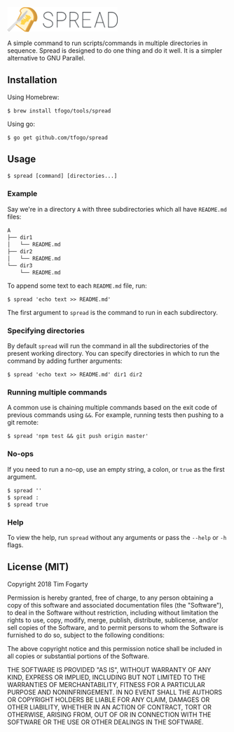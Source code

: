 <img src="spread-logo-text.svg" width="50%" >

A simple command to run scripts/commands in multiple directories in sequence. Spread is designed to do one thing and do it well. It is a simpler alternative to GNU Parallel.


## Installation

Using Homebrew:

```
$ brew install tfogo/tools/spread
```

Using go:

```
$ go get github.com/tfogo/spread
```


## Usage

```
$ spread [command] [directories...]
```


### Example

Say we're in a directory `A` with three subdirectories which all have `README.md` files:

```
A
├── dir1
│   └── README.md
├── dir2
│   └── README.md
└── dir3
    └── README.md
```

To append some text to each `README.md` file, run:

```
$ spread 'echo text >> README.md'
```

The first argument to `spread` is the command to run in each subdirectory.


### Specifying directories

By default `spread` will run the command in all the subdirectories of the present working directory. You can specify directories in which to run the command by adding further arguments:

```
$ spread 'echo text >> README.md' dir1 dir2
```


### Running multiple commands

A common use is chaining  multiple commands based on the exit code of previous commands using `&&`. For example, running tests then pushing to a git remote:

```
$ spread 'npm test && git push origin master'
```


### No-ops

If you need to run a no-op, use an empty string, a colon, or `true` as the first argument.

```
$ spread ''
$ spread :
$ spread true
```


### Help

To view the help, run `spread` without any arguments or pass the `--help` or `-h` flags.


## License (MIT)

Copyright 2018 Tim Fogarty

Permission is hereby granted, free of charge, to any person obtaining a copy of this software and associated documentation files (the "Software"), to deal in the Software without restriction, including without limitation the rights to use, copy, modify, merge, publish, distribute, sublicense, and/or sell copies of the Software, and to permit persons to whom the Software is furnished to do so, subject to the following conditions:

The above copyright notice and this permission notice shall be included in all copies or substantial portions of the Software.

THE SOFTWARE IS PROVIDED "AS IS", WITHOUT WARRANTY OF ANY KIND, EXPRESS OR IMPLIED, INCLUDING BUT NOT LIMITED TO THE WARRANTIES OF MERCHANTABILITY, FITNESS FOR A PARTICULAR PURPOSE AND NONINFRINGEMENT. IN NO EVENT SHALL THE AUTHORS OR COPYRIGHT HOLDERS BE LIABLE FOR ANY CLAIM, DAMAGES OR OTHER LIABILITY, WHETHER IN AN ACTION OF CONTRACT, TORT OR OTHERWISE, ARISING FROM, OUT OF OR IN CONNECTION WITH THE SOFTWARE OR THE USE OR OTHER DEALINGS IN THE SOFTWARE.
